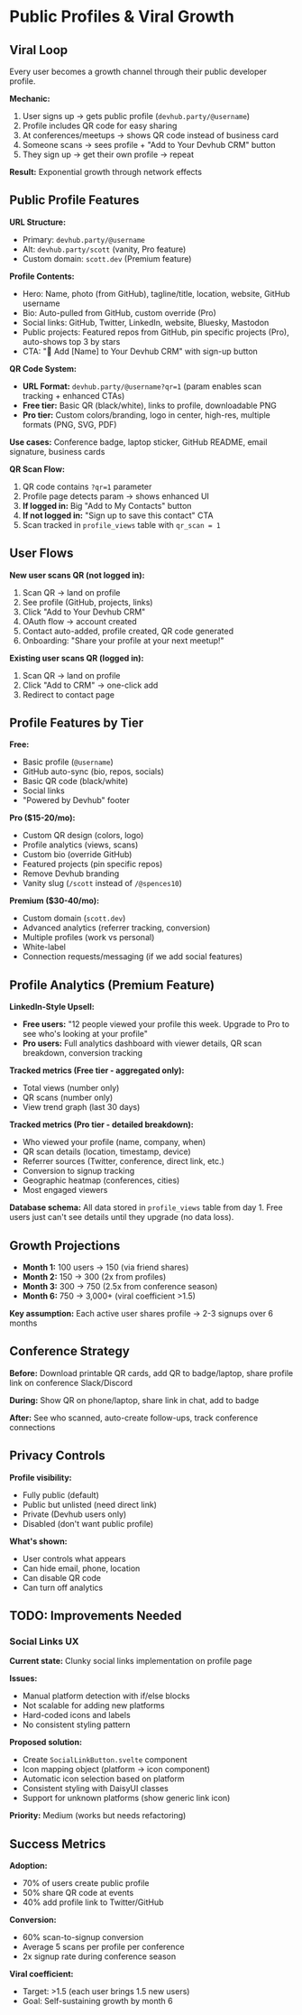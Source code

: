 # Public Profiles & Viral Growth

## Viral Loop

Every user becomes a growth channel through their public developer
profile.

**Mechanic:**

1. User signs up → gets public profile (`devhub.party/@username`)
2. Profile includes QR code for easy sharing
3. At conferences/meetups → shows QR code instead of business card
4. Someone scans → sees profile + "Add to Your Devhub CRM" button
5. They sign up → get their own profile → repeat

**Result:** Exponential growth through network effects

## Public Profile Features

**URL Structure:**

- Primary: `devhub.party/@username`
- Alt: `devhub.party/scott` (vanity, Pro feature)
- Custom domain: `scott.dev` (Premium feature)

**Profile Contents:**

- Hero: Name, photo (from GitHub), tagline/title, location, website,
  GitHub username
- Bio: Auto-pulled from GitHub, custom override (Pro)
- Social links: GitHub, Twitter, LinkedIn, website, Bluesky, Mastodon
- Public projects: Featured repos from GitHub, pin specific projects
  (Pro), auto-shows top 3 by stars
- CTA: "📇 Add [Name] to Your Devhub CRM" with sign-up button

**QR Code System:**

- **URL Format:** `devhub.party/@username?qr=1` (param enables scan
  tracking + enhanced CTAs)
- **Free tier:** Basic QR (black/white), links to profile,
  downloadable PNG
- **Pro tier:** Custom colors/branding, logo in center, high-res,
  multiple formats (PNG, SVG, PDF)

**Use cases:** Conference badge, laptop sticker, GitHub README, email
signature, business cards

**QR Scan Flow:**

1. QR code contains `?qr=1` parameter
2. Profile page detects param → shows enhanced UI
3. **If logged in:** Big "Add to My Contacts" button
4. **If not logged in:** "Sign up to save this contact" CTA
5. Scan tracked in `profile_views` table with `qr_scan = 1`

## User Flows

**New user scans QR (not logged in):**

1. Scan QR → land on profile
2. See profile (GitHub, projects, links)
3. Click "Add to Your Devhub CRM"
4. OAuth flow → account created
5. Contact auto-added, profile created, QR code generated
6. Onboarding: "Share your profile at your next meetup!"

**Existing user scans QR (logged in):**

1. Scan QR → land on profile
2. Click "Add to CRM" → one-click add
3. Redirect to contact page

## Profile Features by Tier

**Free:**

- Basic profile (`@username`)
- GitHub auto-sync (bio, repos, socials)
- Basic QR code (black/white)
- Social links
- "Powered by Devhub" footer

**Pro ($15-20/mo):**

- Custom QR design (colors, logo)
- Profile analytics (views, scans)
- Custom bio (override GitHub)
- Featured projects (pin specific repos)
- Remove Devhub branding
- Vanity slug (`/scott` instead of `/@spences10`)

**Premium ($30-40/mo):**

- Custom domain (`scott.dev`)
- Advanced analytics (referrer tracking, conversion)
- Multiple profiles (work vs personal)
- White-label
- Connection requests/messaging (if we add social features)

## Profile Analytics (Premium Feature)

**LinkedIn-Style Upsell:**

- **Free users:** "12 people viewed your profile this week. Upgrade to
  Pro to see who's looking at your profile"
- **Pro users:** Full analytics dashboard with viewer details, QR scan
  breakdown, conversion tracking

**Tracked metrics (Free tier - aggregated only):**

- Total views (number only)
- QR scans (number only)
- View trend graph (last 30 days)

**Tracked metrics (Pro tier - detailed breakdown):**

- Who viewed your profile (name, company, when)
- QR scan details (location, timestamp, device)
- Referrer sources (Twitter, conference, direct link, etc.)
- Conversion to signup tracking
- Geographic heatmap (conferences, cities)
- Most engaged viewers

**Database schema:** All data stored in `profile_views` table from
day 1. Free users just can't see details until they upgrade (no data
loss).

## Growth Projections

- **Month 1:** 100 users → 150 (via friend shares)
- **Month 2:** 150 → 300 (2x from profiles)
- **Month 3:** 300 → 750 (2.5x from conference season)
- **Month 6:** 750 → 3,000+ (viral coefficient >1.5)

**Key assumption:** Each active user shares profile → 2-3 signups over
6 months

## Conference Strategy

**Before:** Download printable QR cards, add QR to badge/laptop, share
profile link on conference Slack/Discord

**During:** Show QR on phone/laptop, share link in chat, add to badge

**After:** See who scanned, auto-create follow-ups, track conference
connections

## Privacy Controls

**Profile visibility:**

- Fully public (default)
- Public but unlisted (need direct link)
- Private (Devhub users only)
- Disabled (don't want public profile)

**What's shown:**

- User controls what appears
- Can hide email, phone, location
- Can disable QR code
- Can turn off analytics

## TODO: Improvements Needed

### Social Links UX

**Current state:** Clunky social links implementation on profile page

**Issues:**

- Manual platform detection with if/else blocks
- Not scalable for adding new platforms
- Hard-coded icons and labels
- No consistent styling pattern

**Proposed solution:**

- Create `SocialLinkButton.svelte` component
- Icon mapping object (platform → icon component)
- Automatic icon selection based on platform
- Consistent styling with DaisyUI classes
- Support for unknown platforms (show generic link icon)

**Priority:** Medium (works but needs refactoring)

## Success Metrics

**Adoption:**

- 70% of users create public profile
- 50% share QR code at events
- 40% add profile link to Twitter/GitHub

**Conversion:**

- 60% scan-to-signup conversion
- Average 5 scans per profile per conference
- 2x signup rate during conference season

**Viral coefficient:**

- Target: >1.5 (each user brings 1.5 new users)
- Goal: Self-sustaining growth by month 6
